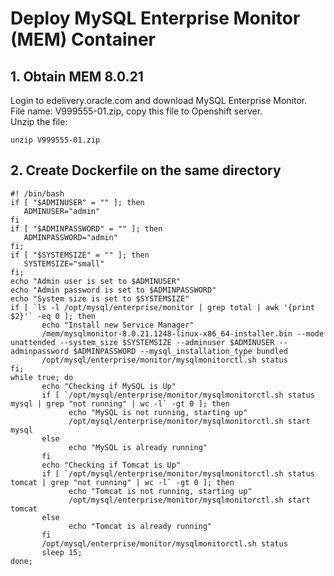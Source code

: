 # 	Deploy MySQL Enterprise Monitor (MEM) Container
## 1. Obtain MEM 8.0.21
Login to edelivery.oracle.com and download MySQL Enterprise Monitor.\
File name: V999555-01.zip, copy this file to Openshift server.\
Unzip the file:
```
unzip V999555-01.zip
```
## 2. Create Dockerfile on the same directory
```
#! /bin/bash
if [ "$ADMINUSER" = "" ]; then
   ADMINUSER="admin"
fi
if [ "$ADMINPASSWORD" = "" ]; then
   ADMINPASSWORD="admin"
fi;
if [ "$SYSTEMSIZE" = "" ]; then
   SYSTEMSIZE="small"
fi;
echo "Admin user is set to $ADMINUSER"
echo "Admin password is set to $ADMINPASSWORD"
echo "System size is set to $SYSTEMSIZE"
if [ `ls -l /opt/mysql/enterprise/monitor | grep total | awk '{print $2}'` -eq 0 ]; then
       echo "Install new Service Manager"
       /mem/mysqlmonitor-8.0.21.1248-linux-x86_64-installer.bin --mode unattended --system_size $SYSTEMSIZE --adminuser $ADMINUSER --adminpassword $ADMINPASSWORD --mysql_installation_type bundled
       /opt/mysql/enterprise/monitor/mysqlmonitorctl.sh status
fi;
while true; do
       echo "Checking if MySQL is Up"
       if [ `/opt/mysql/enterprise/monitor/mysqlmonitorctl.sh status mysql | grep "not running" | wc -l` -gt 0 ]; then
             echo "MySQL is not running, starting up"
             /opt/mysql/enterprise/monitor/mysqlmonitorctl.sh start mysql
       else
             echo "MySQL is already running"
       fi       
       echo "Checking if Tomcat is Up"
       if [ `/opt/mysql/enterprise/monitor/mysqlmonitorctl.sh status tomcat | grep "not running" | wc -l` -gt 0 ]; then
             echo "Tomcat is not running, starting up"
             /opt/mysql/enterprise/monitor/mysqlmonitorctl.sh start tomcat
       else
             echo "Tomcat is already running"
       fi
       /opt/mysql/enterprise/monitor/mysqlmonitorctl.sh status
       sleep 15;
done; 
```
